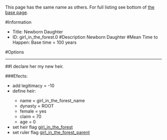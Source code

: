 This page has the same name as others. For full listing see bottom of [the base page](newborn_daughter.md).

#Information
 - Title: Newborn Daughter
 - ID: girl_in_the_forest.0
#Description
Newborn Daughter
#Mean Time to Happen:
Base time = 100 years

#Options

___
##I declare her my new heir.

###Efects:<ul><li>add legitimacy = -10</li><li>define heir:</li><ul><li>name = girl_in_the_forest_name</li><li>dynasty = ROOT</li><li>female = yes</li><li>claim = 70</li><li>age = 0</li></ul><li>set heir flag [girl_in_the_forest](../flags/girl_in_the_forest.md)</li><li>set ruler flag [girl_in_the_forest_parent](../flags/girl_in_the_forest_parent.md)</li></ul>

